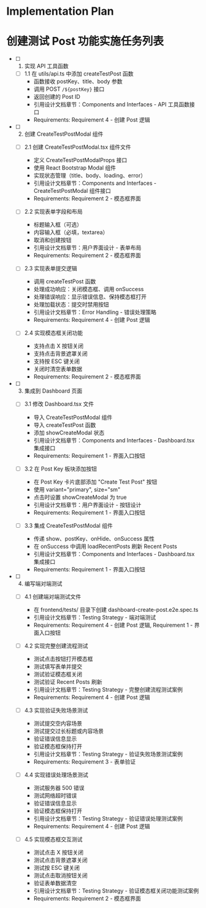 # Implementation Plan
# 创建测试 Post 功能实施任务列表

- [ ] 1. 实现 API 工具函数
  - [ ] 1.1 在 utils/api.ts 中添加 createTestPost 函数
    - 函数接收 postKey、title、body 参数
    - 调用 POST `/${postKey}` 接口
    - 返回创建的 Post ID
    - 引用设计文档章节：Components and Interfaces - API 工具函数接口
    - Requirements: Requirement 4 - 创建 Post 逻辑

- [ ] 2. 创建 CreateTestPostModal 组件
  - [ ] 2.1 创建 CreateTestPostModal.tsx 组件文件
    - 定义 CreateTestPostModalProps 接口
    - 使用 React Bootstrap Modal 组件
    - 实现状态管理（title、body、loading、error）
    - 引用设计文档章节：Components and Interfaces - CreateTestPostModal 组件接口
    - Requirements: Requirement 2 - 模态框界面

  - [ ] 2.2 实现表单字段和布局
    - 标题输入框（可选）
    - 内容输入框（必填，textarea）
    - 取消和创建按钮
    - 引用设计文档章节：用户界面设计 - 表单布局
    - Requirements: Requirement 2 - 模态框界面

  - [ ] 2.3 实现表单提交逻辑
    - 调用 createTestPost 函数
    - 处理成功响应：关闭模态框、调用 onSuccess
    - 处理错误响应：显示错误信息、保持模态框打开
    - 处理加载状态：提交时禁用按钮
    - 引用设计文档章节：Error Handling - 错误处理策略
    - Requirements: Requirement 4 - 创建 Post 逻辑

  - [ ] 2.4 实现模态框关闭功能
    - 支持点击 X 按钮关闭
    - 支持点击背景遮罩关闭
    - 支持按 ESC 键关闭
    - 关闭时清空表单数据
    - Requirements: Requirement 2 - 模态框界面

- [ ] 3. 集成到 Dashboard 页面
  - [ ] 3.1 修改 Dashboard.tsx 文件
    - 导入 CreateTestPostModal 组件
    - 导入 createTestPost 函数
    - 添加 showCreateModal 状态
    - 引用设计文档章节：Components and Interfaces - Dashboard.tsx 集成接口
    - Requirements: Requirement 1 - 界面入口按钮

  - [ ] 3.2 在 Post Key 板块添加按钮
    - 在 Post Key 卡片底部添加 "Create Test Post" 按钮
    - 使用 variant="primary", size="sm"
    - 点击时设置 showCreateModal 为 true
    - 引用设计文档章节：用户界面设计 - 按钮设计
    - Requirements: Requirement 1 - 界面入口按钮

  - [ ] 3.3 集成 CreateTestPostModal 组件
    - 传递 show、postKey、onHide、onSuccess 属性
    - 在 onSuccess 中调用 loadRecentPosts 刷新 Recent Posts
    - 引用设计文档章节：Components and Interfaces - Dashboard.tsx 集成接口
    - Requirements: Requirement 1 - 界面入口按钮

- [ ] 4. 编写端对端测试
  - [ ] 4.1 创建端对端测试文件
    - 在 frontend/tests/ 目录下创建 dashboard-create-post.e2e.spec.ts
    - 引用设计文档章节：Testing Strategy - 端对端测试
    - Requirements: Requirement 4 - 创建 Post 逻辑, Requirement 1 - 界面入口按钮

  - [ ] 4.2 实现完整创建流程测试
    - 测试点击按钮打开模态框
    - 测试填写表单并提交
    - 测试验证模态框关闭
    - 测试验证 Recent Posts 刷新
    - 引用设计文档章节：Testing Strategy - 完整创建流程测试案例
    - Requirements: Requirement 4 - 创建 Post 逻辑

  - [ ] 4.3 实现验证失败场景测试
    - 测试提交空内容场景
    - 测试提交过长标题或内容场景
    - 验证错误信息显示
    - 验证模态框保持打开
    - 引用设计文档章节：Testing Strategy - 验证失败场景测试案例
    - Requirements: Requirement 3 - 表单验证

  - [ ] 4.4 实现错误处理场景测试
    - 测试服务器 500 错误
    - 测试网络超时错误
    - 验证错误信息显示
    - 验证模态框保持打开
    - 引用设计文档章节：Testing Strategy - 验证错误处理测试案例
    - Requirements: Requirement 4 - 创建 Post 逻辑

  - [ ] 4.5 实现模态框交互测试
    - 测试点击 X 按钮关闭
    - 测试点击背景遮罩关闭
    - 测试按 ESC 键关闭
    - 测试点击取消按钮关闭
    - 验证表单数据清空
    - 引用设计文档章节：Testing Strategy - 验证模态框关闭功能测试案例
    - Requirements: Requirement 2 - 模态框界面

